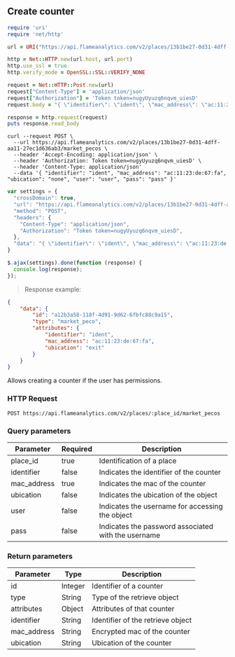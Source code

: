 ## Create counter

```ruby
require 'uri'
require 'net/http'

url = URI("https://api.flameanalytics.com/v2/places/13b1be27-0d31-4dff-aa11-27ec1d636ab3/market_pecos")

http = Net::HTTP.new(url.host, url.port)
http.use_ssl = true
http.verify_mode = OpenSSL::SSL::VERIFY_NONE

request = Net::HTTP::Post.new(url)
request["Content-Type"] = 'application/json'
request["Authorization"] = 'Token token=nugyUyuzq6nqvm_uiesD'
request.body = "{ \"identifier\": \"ident\", \"mac_address\": \"ac:11:23:de:67:fa\", \"ubication\": \"none\", \"user\": \"user\", \"pass\": \"pass\" }"

response = http.request(request)
puts response.read_body
```

```shell
curl --request POST \
  --url https://api.flameanalytics.com/v2/places/13b1be27-0d31-4dff-aa11-27ec1d636ab3/market_pecos \
  --header 'Accept-Encoding: application/json' \
  --header 'Authorization: Token token=nugyUyuzq6nqvm_uiesD' \
  --header 'Content-Type: application/json'
  --data '{ "identifier": "ident", "mac_address": "ac:11:23:de:67:fa", "ubication": "none", "user": "user", "pass": "pass" }'
```

```javascript
var settings = {
  "crossDomain": true,
  "url": "https://api.flameanalytics.com/v2/places/13b1be27-0d31-4dff-aa11-27ec1d636ab3/market_pecos",
  "method": "POST",
  "headers": {
    "Content-Type": "application/json",
    "Authorization": "Token token=nugyUyuzq6nqvm_uiesD",
  },
  "data": "{ \"identifier\": \"ident\", \"mac_address\": \"ac:11:23:de:67:fa\", \"ubication\": \"none\", \"user\": \"user\", \"pass\": \"pass\" }"
}

$.ajax(settings).done(function (response) {
  console.log(response);
});
```

> Response example:

```json
{
    "data": {
        "id": "a12b3a58-118f-4d91-9d62-6fbfc88c9a15",
        "type": "market_peco",
        "attributes": {
            "identifier": "ident",
            "mac_address": "ac:11:23:de:67:fa",
            "ubication": "exit"
        }
    }
}
```
Allows creating a counter if the user has permissions.

### HTTP Request

`POST https://api.flameanalytics.com/v2/places/:place_id/market_pecos`


### Query parameters

Parameter | Required | Description
--------- | ------- | -----------
place_id | true | Identification of a place
identifier | false | Indicates the identifier of the counter
mac_address | true | Indicates the mac of the counter
ubication | false | Indicates the ubication of the object
user | false | Indicates the username for accessing the object
pass | false | Indicates the password associated with the username


### Return parameters

Parameter | Type | Description
--------- | ------- | -----------
id | Integer | Identifier of a counter
type | String | Type of the retrieve object
attributes | Object | Attributes of that counter
identifier | String | Identifier of the retrieve object
mac_address | String | Encrypted mac of the counter
ubication | String | Ubication of the counter